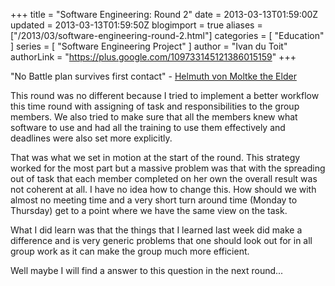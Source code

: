 +++
title = "Software Engineering: Round 2"
date = 2013-03-13T01:59:00Z
updated = 2013-03-13T01:59:50Z
blogimport = true
aliases = ["/2013/03/software-engineering-round-2.html"]
categories = [ "Education" ]
series = [ "Software Engineering Project" ]
author = "Ivan du Toit"
authorLink = "https://plus.google.com/109733145121386015159"
+++

"No Battle plan survives first contact" - <a href="http://en.wikipedia.org/wiki/Helmuth_von_Moltke_the_Elder" target="_blank" title="Helmuth von Moltke the Elder">Helmuth von Moltke the Elder</a>

<p>
This round was no different because I tried to implement a better workflow this time round with assigning of task and responsibilities to the group members. We also tried to make sure that all the members knew what software to use and had all the training to use them effectively and deadlines were also set more explicitly.
</p>

<p>
That was what we set in motion at the start of the round. This strategy worked for the most part but a massive problem was that with the spreading out of task that each member completed on her own the overall result was not coherent at all. I have no idea how to change this. How should we with almost no meeting time  and a very short turn around time (Monday to Thursday) get to a point where we have the same view on the task.
</p>

<p>
What I did learn was that the things that I learned last week did make a difference and is very generic problems that one should look out for in all group work as it can make the group much more efficient.
</p>

<p>Well maybe I will find a answer to this question in the next round...</p>
